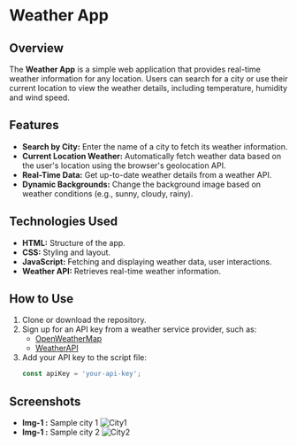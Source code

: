 # Weather App

## Overview

The **Weather App** is a simple web application that provides real-time weather information for any location. Users can search for a city or use their current location to view the weather details, including temperature, humidity and wind speed.

## Features

- **Search by City:** Enter the name of a city to fetch its weather information.
- **Current Location Weather:** Automatically fetch weather data based on the user's location using the browser's geolocation API.
- **Real-Time Data:** Get up-to-date weather details from a weather API.
- **Dynamic Backgrounds:** Change the background image based on weather conditions (e.g., sunny, cloudy, rainy).

## Technologies Used

- **HTML:** Structure of the app.
- **CSS:** Styling and layout.
- **JavaScript:** Fetching and displaying weather data, user interactions.
- **Weather API:** Retrieves real-time weather information.

## How to Use

1. Clone or download the repository.
2. Sign up for an API key from a weather service provider, such as:
   - [OpenWeatherMap](https://openweathermap.org/)
   - [WeatherAPI](https://www.weatherapi.com/)
3. Add your API key to the script file:
   ```javascript
   const apiKey = 'your-api-key';
## Screenshots

- **Img-1 :** Sample city 1
![City1](https://github.com/Rubin737/Weather-App/blob/master/Screenshots/sample1.png?raw=true)
- **Img-1 :** Sample city 2
![City2](https://github.com/Rubin737/Weather-App/blob/master/Screenshots/sample2.png?raw=true)   
